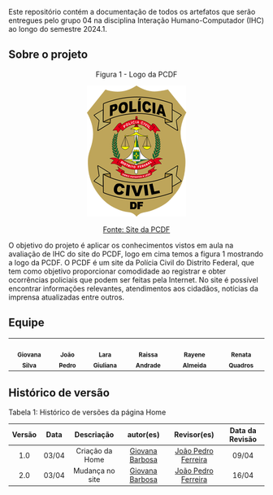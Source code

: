 Este repositório contém a documentação de todos os artefatos que serão entregues pelo grupo 04 na disciplina Interação Humano-Computador (IHC) ao longo do semestre 2024.1.

## Sobre o projeto

<p style="text-align: center">Figura 1 - Logo da PCDF  </p> 


<p style="text-align: center"><img src="assets/planejamento/PCDF.png"></p>


<p style="text-align: center"><a href="https://www.pcdf.df.gov.br/">Fonte: Site da PCDF</a></p>

O objetivo do projeto é aplicar os conhecimentos vistos em aula na avaliação de IHC do site do PCDF, logo em cima temos a figura 1 mostrando a logo da PCDF. O PCDF é um site da Polícia Civil do Distrito Federal, que tem como objetivo proporcionar comodidade ao registrar e obter ocorrências policiais que podem ser feitas pela Internet. No site é possível encontrar informações relevantes, atendimentos aos cidadãos, notícias da imprensa atualizadas entre outros.  
## Equipe

<table>
  <tr>
    <td align="center"><a href="https://github.com/gio221"><img style="border-radius: 50%;" src="https://avatars.githubusercontent.com/u/111579005?v=4" width="100px;" alt=""/><br /><sub><b>Giovana Silva</b></sub></a><br />
    <td align="center"><a href="https://github.com/JoaoODragonborn"><img style="border-radius: 50%;" src="https://avatars.githubusercontent.com/u/98195374?v=4" width="100px;" alt=""/><br /><sub><b>João Pedro</b></sub></a><br />
    <td align="center"><a href="https://github.com/gravelylara"><img style="border-radius: 50%;" src="https://avatars.githubusercontent.com/u/118694498?v=4" width="100px;" alt=""/><br /><sub><b>Lara Giuliana</b></sub></a><br />
    <td align="center"><a href=" https://github.com/RaissaAndradeS "><img style="border-radius: 50%;" src="https://avatars.githubusercontent.com/u/100162150?v=4" width="100px;" alt=""/><br /><sub><b>Raissa Andrade</b></sub></a><br />
    <td align="center"><a href="https://github.com/rayenealmeida"><img style="border-radius: 50%;" src="https://avatars.githubusercontent.com/u/85962730?v=4" width="100px;" alt=""/><br /><sub><b>Rayene Almeida</b></sub></a><br />
    <td align="center"><a href="https://github.com/Renatinha28"><img style="border-radius: 50%;" src="https://avatars.githubusercontent.com/u/117046252?v=4" width="100px;" alt=""/><br /><sub><b>Renata Quadros</b></sub></a><br />
    
  </tr>
</table>

## Histórico de versão

Tabela 1: Histórico de versões da página Home

|                            Versão                             |              Data               |                    Descriação                     | autor(es)           |  Revisor(es)          | Data da Revisão|
| :----------------------------------------------------------: | :-------------------------------: | :-------------------------------------------------: | :-------------------------------: |  :-------------------------------: | :-------------------------------: | 
| 1.0 |  03/04  | Criação da Home |[Giovana Barbosa ](https://github.com/gio221)|[João Pedro Ferreira](https://github.com/JoaoODragonborn)| 09/04 |
| 2.0 |  03/04  | Mudança no site |[Giovana Barbosa ](https://github.com/gio221)|[João Pedro Ferreira](https://github.com/JoaoODragonborn)|16/04|
